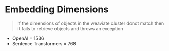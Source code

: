 # Embedding Dimensions
> If the dimensions of objects in the weaviate cluster donot match then it fails to retrieve objects and throws an exception
- OpenAI = 1536
- Sentence Transformers = 768